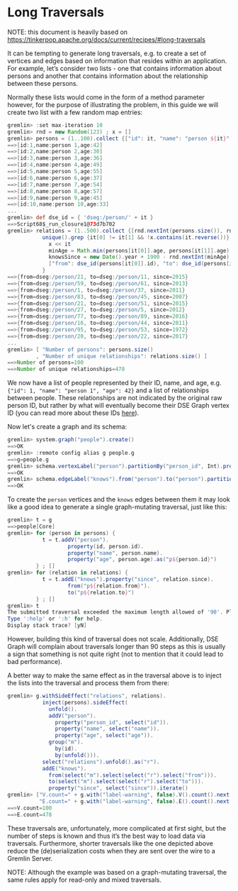 # Long Traversals #

NOTE: this document is heavily based on https://tinkerpop.apache.org/docs/current/recipes/#long-traversals

It can be tempting to generate long traversals, e.g. to create a set of vertices and edges based on information that resides within an application. For example, let’s consider two lists - one that contains information about persons and another that contains information about the relationship between these persons.

Normally these lists would come in the form of a method parameter however, for the purpose of illustrating the problem, in this guide we will create two list with a few random map entries:

``` groovy
gremlin> :set max-iteration 10
gremlin> rnd = new Random(123) ; x = []
gremlin> persons = (1..100).collect {["id": it, "name": "person ${it}", "age": rnd.nextInt(40) + 20]}
==>[id:1,name:person 1,age:42]
==>[id:2,name:person 2,age:30]
==>[id:3,name:person 3,age:36]
==>[id:4,name:person 4,age:49]
==>[id:5,name:person 5,age:55]
==>[id:6,name:person 6,age:37]
==>[id:7,name:person 7,age:54]
==>[id:8,name:person 8,age:57]
==>[id:9,name:person 9,age:45]
==>[id:10,name:person 10,age:33]
...
gremlin> def dse_id = { 'dseg:/person/' + it }
==>Script68$_run_closure1@73d7b702
gremlin> relations = (1..500).collect {[rnd.nextInt(persons.size()), rnd.nextInt(persons.size())]}.
           unique().grep {it[0] != it[1] && !x.contains(it.reverse())}.collect {
             x << it
             minAge = Math.min(persons[it[0]].age, persons[it[1]].age)
             knowsSince = new Date().year + 1900 - rnd.nextInt(minAge)
             ["from": dse_id(persons[it[0]].id), "to": dse_id(persons[it[1]].id), "since": knowsSince]
           }
==>{from=dseg:/person/21, to=dseg:/person/11, since=2015}
==>{from=dseg:/person/59, to=dseg:/person/61, since=2013}
==>{from=dseg:/person/1, to=dseg:/person/37, since=2011}
==>{from=dseg:/person/83, to=dseg:/person/45, since=2007}
==>{from=dseg:/person/21, to=dseg:/person/51, since=2015}
==>{from=dseg:/person/27, to=dseg:/person/5, since=2012}
==>{from=dseg:/person/77, to=dseg:/person/89, since=2016}
==>{from=dseg:/person/16, to=dseg:/person/44, since=2011}
==>{from=dseg:/person/95, to=dseg:/person/53, since=1972}
==>{from=dseg:/person/20, to=dseg:/person/22, since=2017}
...
gremlin> [ "Number of persons": persons.size()
         , "Number of unique relationships": relations.size() ]
==>Number of persons=100
==>Number of unique relationships=478
```

We now have a list of people represented by their ID, name, and age, e.g. `{"id": 1, "name": "person 1", "age": 42}` and a list of relationships between people. These relationships are not indicated by the original raw person ID, but rather by what will eventually become their DSE Graph vertex ID (you can read more about these IDs [here](IdFormat.md)).

Now let's create a graph and its schema:

``` groovy
gremlin> system.graph("people").create()
==>OK
gremlin> :remote config alias g people.g
==>g=people.g
gremlin> schema.vertexLabel("person").partitionBy("person_id", Int).property("name", Text).property("age", Int).create()
==>OK
gremlin> schema.edgeLabel("knows").from("person").to("person").partitionBy("since", Int).create()
==>OK
```

To create the `person` vertices and the `knows` edges between them it may look like a good idea to generate a single graph-mutating traversal, just like this:

``` groovy
gremlin> t = g
==>people[Core]
gremlin> for (person in persons) {
           t = t.addV("person").
                   property(id, person.id).
                   property("name", person.name).
                   property("age", person.age).as("p${person.id}")
         } ; []
gremlin> for (relation in relations) {
           t = t.addE("knows").property("since", relation.since).
                   from("p${relation.from}").
                   to("p${relation.to}")
         } ; []
gremlin> t
The submitted traversal exceeded the maximum length allowed of '90'. Please split it into multiple smaller traversals.
Type ':help' or ':h' for help.
Display stack trace? [yN]
```

However, building this kind of traversal does not scale. Additionally, DSE Graph will complain about traversals longer than 90 steps as this is usually a sign that something is not quite right (not to mention that it could lead to bad performance).

A better way to make the same effect as in the traversal above is to inject the lists into the traversal and process them from there:

``` groovy
gremlin> g.withSideEffect("relations", relations).
           inject(persons).sideEffect(
             unfold().
             addV("person").
               property("person_id", select("id")).
               property("name", select("name")).
               property("age", select("age")).
             group("m").
               by(id).
               by(unfold())).
           select("relations").unfold().as("r").
           addE("knows").
             from(select("m").select(select("r").select("from"))).
             to(select("m").select(select("r").select("to"))).
             property("since", select("since")).iterate()
gremlin> ["V.count=" + g.with("label-warning", false).V().count().next(),
          "E.count=" + g.with("label-warning", false).E().count().next()]
==>V.count=100
==>E.count=478
```

These traversals are, unfortunately, more complicated at first sight, but the number of steps is known and thus it’s the best way to load data via traversals. Furthermore, shorter traversals like the one depicted above reduce the (de)serialization costs when they are sent over the wire to a Gremlin Server.

NOTE: Although the example was based on a graph-mutating traversal, the same rules apply for read-only and mixed traversals.
